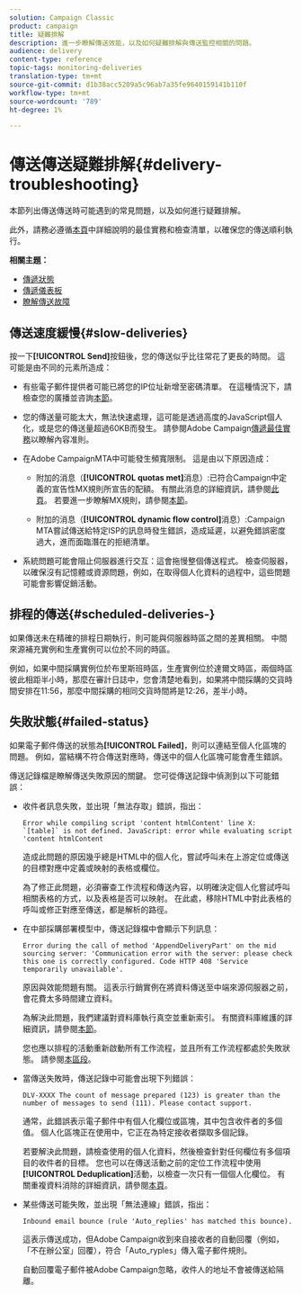 ```yaml
---
solution: Campaign Classic
product: campaign
title: 疑難排解
description: 進一步瞭解傳送效能，以及如何疑難排解與傳送監控相關的問題。
audience: delivery
content-type: reference
topic-tags: monitoring-deliveries
translation-type: tm+mt
source-git-commit: d1b38acc5209a5c96ab7a35fe9640159141b110f
workflow-type: tm+mt
source-wordcount: '789'
ht-degree: 1%

---
```



# 傳送傳送疑難排解{#delivery-troubleshooting}

本節列出傳送傳送時可能遇到的常見問題，以及如何進行疑難排解。

此外，請務必遵循[本頁](../../delivery/using/delivery-performances.md)中詳細說明的最佳實務和檢查清單，以確保您的傳送順利執行。

**相關主題：**

* [傳遞狀態](../../delivery/using/delivery-statuses.md)
* [傳遞儀表板](../../delivery/using/delivery-dashboard.md)
* [瞭解傳送故障](../../delivery/using/understanding-delivery-failures.md)

## 傳送速度緩慢{#slow-deliveries}

按一下&#x200B;**[!UICONTROL Send]**&#x200B;按鈕後，您的傳送似乎比往常花了更長的時間。 這可能是由不同的元素所造成：

* 有些電子郵件提供者可能已將您的IP位址新增至密碼清單。 在這種情況下，請檢查您的廣播並咨詢[本節](../../delivery/using/about-deliverability.md)。

* 您的傳送量可能太大，無法快速處理，這可能是透過高度的JavaScript個人化，或是您的傳送量超過60KB而發生。 請參閱Adobe Campaign[傳遞最佳實務](../../delivery/using/delivery-best-practices.md)以瞭解內容准則。

* 在Adobe CampaignMTA中可能發生頻寬限制。 這是由以下原因造成：

   * 附加的消息（**[!UICONTROL quotas met]**&#x200B;消息）:已符合Campaign中定義的宣告性MX規則所宣告的配額。 有關此消息的詳細資訊，請參閱[此頁](../../delivery/using/deliverability-faq.md)。 若要進一步瞭解MX規則，請參閱[本節](../../installation/using/email-deliverability.md#about-mx-rules)。

   * 附加的消息（**[!UICONTROL dynamic flow control]**&#x200B;消息）:Campaign MTA嘗試傳送給特定ISP的訊息時發生錯誤，造成延遲，以避免錯誤密度過大，進而面臨潛在的拒絕清單。

* 系統問題可能會阻止伺服器進行交互：這會拖慢整個傳送程式。 檢查伺服器，以確保沒有記憶體或資源問題，例如，在取得個人化資料的過程中，這些問題可能會影響促銷活動。

## 排程的傳送{#scheduled-deliveries-}

如果傳送未在精確的排程日期執行，則可能與伺服器時區之間的差異相關。 中間來源補充實例和生產實例可以位於不同的時區。

例如，如果中間採購實例位於布里斯班時區，生產實例位於達爾文時區，兩個時區彼此相距半小時，那麼在審計日誌中，您會清楚地看到，如果將中間採購的交貨時間安排在11:56，那麼中間採購的相同交貨時間將是12:26，差半小時。

## 失敗狀態{#failed-status}

如果電子郵件傳送的狀態為&#x200B;**[!UICONTROL Failed]**，則可以連結至個人化區塊的問題。 例如，當結構不符合傳送對應時，傳送中的個人化區塊可能會產生錯誤。

傳送記錄檔是瞭解傳送失敗原因的關鍵。 您可從傳送記錄中偵測到以下可能錯誤：

* 收件者訊息失敗，並出現「無法存取」錯誤，指出：

   ```
   Error while compiling script 'content htmlContent' line X: `[table]` is not defined. JavaScript: error while evaluating script 'content htmlContent
   ```

   造成此問題的原因幾乎總是HTML中的個人化，嘗試呼叫未在上游定位或傳送的目標對應中定義或映射的表格或欄位。

   為了修正此問題，必須審查工作流程和傳送內容，以明確決定個人化嘗試呼叫相關表格的方式，以及表格是否可以映射。 在此處，移除HTML中對此表格的呼叫或修正對應至傳送，都是解析的路徑。

* 在中部採購部署模型中，傳送記錄檔中會顯示下列訊息：

   ```
   Error during the call of method 'AppendDeliveryPart' on the mid sourcing server: 'Communication error with the server: please check this one is correctly configured. Code HTTP 408 'Service temporarily unavailable'.
   ```

   原因與效能問題有關。 這表示行銷實例在將資料傳送至中端來源伺服器之前，會花費太多時間建立資料。

   為解決此問題，我們建議對資料庫執行真空並重新索引。 有關資料庫維護的詳細資訊，請參閱[本節](../../production/using/recommendations.md)。

   您也應以排程的活動重新啟動所有工作流程，並且所有工作流程都處於失敗狀態。 請參閱[本區段](../../workflow/using/scheduler.md)。

* 當傳送失敗時，傳送記錄中可能會出現下列錯誤：

   ```
   DLV-XXXX The count of message prepared (123) is greater than the number of messages to send (111). Please contact support.
   ```

   通常，此錯誤表示電子郵件中有個人化欄位或區塊，其中包含收件者的多個值。 個人化區塊正在使用中，它正在為特定接收者擷取多個記錄。

   若要解決此問題，請檢查使用的個人化資料，然後檢查針對任何欄位有多個項目的收件者的目標。 您也可以在傳送活動之前的定位工作流程中使用&#x200B;**[!UICONTROL Deduplication]**&#x200B;活動，以檢查一次只有一個個人化欄位。 有關重複資料消除的詳細資訊，請參閱[本頁](../../workflow/using/deduplication.md)。

* 某些傳送可能失敗，並出現「無法連線」錯誤，指出：

   ```
   Inbound email bounce (rule 'Auto_replies' has matched this bounce).
   ```

   這表示傳送成功，但Adobe Campaign收到來自接收者的自動回覆（例如，「不在辦公室」回覆），符合「Auto_ryples」傳入電子郵件規則。

   自動回覆電子郵件被Adobe Campaign忽略，收件人的地址不會被傳送給隔離。
